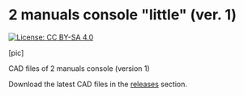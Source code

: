 # 2 manuals console "little" (ver. 1)

[![License: CC BY-SA 4.0](https://img.shields.io/badge/License-CC%20BY--SA%204.0-lightgrey.svg)](https://creativecommons.org/licenses/by-sa/4.0/)

[pic]

CAD files of 2 manuals console (version 1)

Download the latest CAD files in the <a href="#">releases</a> section.
